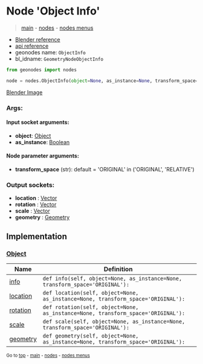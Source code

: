 # Node 'Object Info'

> [main](../structure.md) - [nodes](nodes.md) - [nodes menus](nodes_menus.md)

- [Blender reference](https://docs.blender.org/manual/en/latest/modeling/geometry_nodes/input/object_info.html)
- [api reference](https://docs.blender.org/api/current/bpy.types.GeometryNodeObjectInfo.html)
- geonodes name: `ObjectInfo`
- bl_idname: `GeometryNodeObjectInfo`

```python
from geonodes import nodes

node = nodes.ObjectInfo(object=None, as_instance=None, transform_space='ORIGINAL')
```

[Blender Image](self.node_image_ref)

### Args:

#### Input socket arguments:

- **object**: [Object](Object.md)
- **as_instance**: [Boolean](Boolean.md)

#### Node parameter arguments:

- **transform_space** (str): default = 'ORIGINAL' in ('ORIGINAL', 'RELATIVE')

### Output sockets:

- **location** : [Vector](Vector.md)
- **rotation** : [Vector](Vector.md)
- **scale** : [Vector](Vector.md)
- **geometry** : [Geometry](Geometry.md)

## Implementation

### [Object](Object.md)

| Name | Definition |
|------|------------|
 | [info](Object.md#info) | `def info(self, object=None, as_instance=None, transform_space='ORIGINAL'):` |
 | [location](Object.md#location) | `def location(self, object=None, as_instance=None, transform_space='ORIGINAL'):` |
 | [rotation](Object.md#rotation) | `def rotation(self, object=None, as_instance=None, transform_space='ORIGINAL'):` |
 | [scale](Object.md#scale) | `def scale(self, object=None, as_instance=None, transform_space='ORIGINAL'):` |
 | [geometry](Object.md#geometry) | `def geometry(self, object=None, as_instance=None, transform_space='ORIGINAL'):` |

<sub>Go to [top](#node-Object-Info) - [main](../structure.md) - [nodes](nodes.md) - [nodes menus](nodes_menus.md)</sub>

